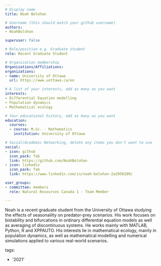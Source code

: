 ```yaml
---
# Display name
title: Noah Bolohan

# Username (this should match your github username)
authors:
- NoahBolohan

superuser: false

# Role/position e.g. Graduate student
role: Recent Graduate Student

# Organization membership
Organizations/Affiliations:
organizations:
- name: University of Ottawa
  url: https://www.uottawa.ca/en

# A list of your interests, add as many as you want
interests:
- Differential Equation modelling
- Population dynamics
- Mathematical ecology

# Your educational history, add as many as you want
education:
  courses:
  - course: M.Sc. - Mathematics
    institution: University of Ottawa

# Social/Academic Networking, delete any items you don't want to use
social:
- icon: github
  icon_pack: fab
  link: https://github.com/NoahBolohan
- icon: linkedin
  icon_pack: fab
  link: https://www.linkedin.com/in/noah-bolohan-2a2950109/

user_groups:
- committee: members
  role: Natural Resources Canada 1 - Team Member

---
```

Noah is a recent graduate student from the University of Ottawa studying the effects of seasonaility on predator-prey scenarios. His work focuses on bistability and bifurcations
in ordinary differential equation models as well as averaging of discontinuous systems. He works mainly with MATLAB, Python, R and XPPAUTO. His
interests lie in mathematical ecology, mainly in population dynamics, as well as mathematical modelling and numerical simulations applied to various real-world scenarios.

tags:
- '2021'
